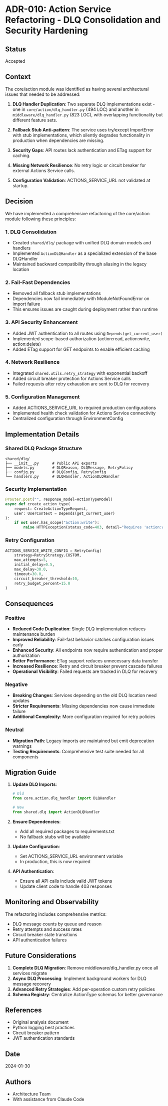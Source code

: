 # ADR-010: Action Service Refactoring - DLQ Consolidation and Security Hardening

## Status
Accepted

## Context
The core/action module was identified as having several architectural issues that needed to be addressed:

1. **DLQ Handler Duplication**: Two separate DLQ implementations exist - one in `core/action/dlq_handler.py` (494 LOC) and another in `middleware/dlq_handler.py` (823 LOC), with overlapping functionality but different feature sets.

2. **Fallback Stub Anti-pattern**: The service uses try/except ImportError with stub implementations, which silently degrades functionality in production when dependencies are missing.

3. **Security Gaps**: API routes lack authentication and ETag support for caching.

4. **Missing Network Resilience**: No retry logic or circuit breaker for external Actions Service calls.

5. **Configuration Validation**: ACTIONS_SERVICE_URL not validated at startup.

## Decision

We have implemented a comprehensive refactoring of the core/action module following these principles:

### 1. DLQ Consolidation
- Created `shared/dlq/` package with unified DLQ domain models and handlers
- Implemented `ActionDLQHandler` as a specialized extension of the base DLQHandler
- Maintained backward compatibility through aliasing in the legacy location

### 2. Fail-Fast Dependencies
- Removed all fallback stub implementations
- Dependencies now fail immediately with ModuleNotFoundError on import failure
- This ensures issues are caught during deployment rather than runtime

### 3. API Security Enhancement
- Added JWT authentication to all routes using `Depends(get_current_user)`
- Implemented scope-based authorization (action:read, action:write, action:delete)
- Added ETag support for GET endpoints to enable efficient caching

### 4. Network Resilience
- Integrated `shared.utils.retry_strategy` with exponential backoff
- Added circuit breaker protection for Actions Service calls
- Failed requests after retry exhaustion are sent to DLQ for recovery

### 5. Configuration Management
- Added ACTIONS_SERVICE_URL to required production configurations
- Implemented health check validation for Actions Service connectivity
- Centralized configuration through EnvironmentConfig

## Implementation Details

### Shared DLQ Package Structure
```
shared/dlq/
├── __init__.py      # Public API exports
├── models.py        # DLQReason, DLQMessage, RetryPolicy
├── config.py        # DLQConfig, RetryConfig
└── handlers.py      # DLQHandler, ActionDLQHandler
```

### Security Implementation
```python
@router.post("", response_model=ActionTypeModel)
async def create_action_type(
    request: CreateActionTypeRequest,
    user: UserContext = Depends(get_current_user)
):
    if not user.has_scope("action:write"):
        raise HTTPException(status_code=403, detail="Requires 'action:write' scope")
```

### Retry Configuration
```python
ACTIONS_SERVICE_WRITE_CONFIG = RetryConfig(
    strategy=RetryStrategy.CUSTOM,
    max_attempts=5,
    initial_delay=0.5,
    max_delay=30.0,
    timeout=30.0,
    circuit_breaker_threshold=10,
    retry_budget_percent=15.0
)
```

## Consequences

### Positive
- **Reduced Code Duplication**: Single DLQ implementation reduces maintenance burden
- **Improved Reliability**: Fail-fast behavior catches configuration issues early
- **Enhanced Security**: All endpoints now require authentication and proper authorization
- **Better Performance**: ETag support reduces unnecessary data transfer
- **Increased Resilience**: Retry and circuit breaker prevent cascade failures
- **Operational Visibility**: Failed requests are tracked in DLQ for recovery

### Negative
- **Breaking Changes**: Services depending on the old DLQ location need updates
- **Stricter Requirements**: Missing dependencies now cause immediate failure
- **Additional Complexity**: More configuration required for retry policies

### Neutral
- **Migration Path**: Legacy imports are maintained but emit deprecation warnings
- **Testing Requirements**: Comprehensive test suite needed for all components

## Migration Guide

1. **Update DLQ Imports**:
   ```python
   # Old
   from core.action.dlq_handler import DLQHandler
   
   # New
   from shared.dlq import ActionDLQHandler
   ```

2. **Ensure Dependencies**:
   - Add all required packages to requirements.txt
   - No fallback stubs will be available

3. **Update Configuration**:
   - Set ACTIONS_SERVICE_URL environment variable
   - In production, this is now required

4. **API Authentication**:
   - Ensure all API calls include valid JWT tokens
   - Update client code to handle 403 responses

## Monitoring and Observability

The refactoring includes comprehensive metrics:
- DLQ message counts by queue and reason
- Retry attempts and success rates
- Circuit breaker state transitions
- API authentication failures

## Future Considerations

1. **Complete DLQ Migration**: Remove middleware/dlq_handler.py once all services migrate
2. **Async DLQ Processing**: Implement background workers for DLQ message recovery
3. **Advanced Retry Strategies**: Add per-operation custom retry policies
4. **Schema Registry**: Centralize ActionType schemas for better governance

## References
- Original analysis document
- Python logging best practices
- Circuit breaker pattern
- JWT authentication standards

## Date
2024-01-30

## Authors
- Architecture Team
- With assistance from Claude Code